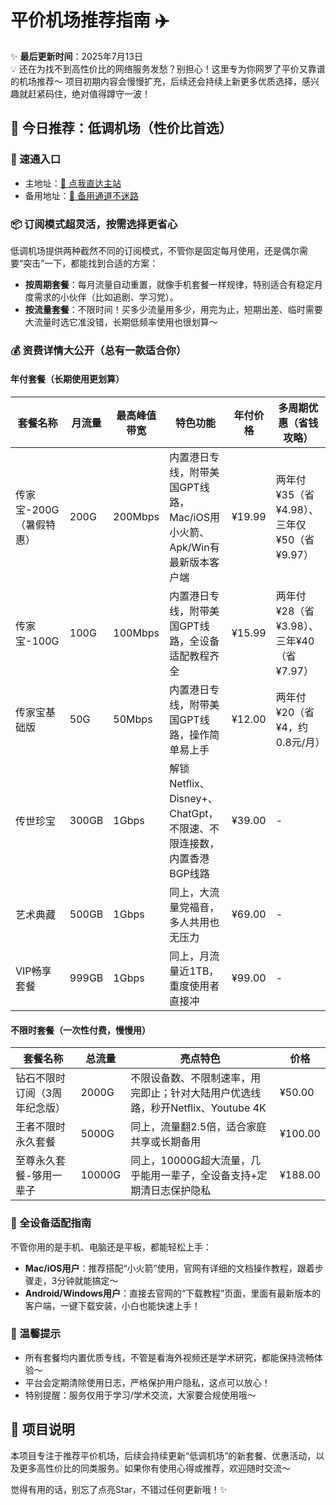 # 平价机场推荐指南 ✈️

✨ **最后更新时间**：2025年7月13日  
💡 还在为找不到高性价比的网络服务发愁？别担心！这里专为你网罗了平价又靠谱的机场推荐～ 项目初期内容会慢慢扩充，后续还会持续上新更多优质选择，感兴趣就赶紧码住，绝对值得蹲守一波！  


## 🌟 今日推荐：低调机场（性价比首选）

### 🔗 速通入口
- 主地址：[🚀 点我直达主站](https://home.xn--4gqrn32e.com/#/register?code=VrUQBB83)  
- 备用地址：[🔗 备用通道不迷路](https://home.xn--4gqrn32e.com/#/register?code=rn3C1syq)  


### 📦 订阅模式超灵活，按需选择更省心
低调机场提供两种截然不同的订阅模式，不管你是固定每月使用，还是偶尔需要“突击”一下，都能找到合适的方案：  
- **按周期套餐**：每月流量自动重置，就像手机套餐一样规律，特别适合有稳定月度需求的小伙伴（比如追剧、学习党）。  
- **按流量套餐**：不限时间！买多少流量用多少，用完为止，短期出差、临时需要大流量时选它准没错，长期低频率使用也很划算～  


### 💰 资费详情大公开（总有一款适合你）

#### 年付套餐（长期使用更划算）
| 套餐名称                | 月流量   | 最高峰值带宽 | 特色功能                          | 年付价格 | 多周期优惠（省钱攻略）       |
|-------------------------|----------|--------------|-----------------------------------|----------|------------------------------|
| 传家宝-200G（暑假特惠） | 200G     | 200Mbps      | 内置港日专线，附带美国GPT线路，Mac/iOS用小火箭、Apk/Win有最新版本客户端 | ¥19.99   | 两年付¥35（省¥4.98）、三年仅¥50（省¥9.97） |
| 传家宝-100G             | 100G     | 100Mbps      | 内置港日专线，附带美国GPT线路，全设备适配教程齐全 | ¥15.99   | 两年付¥28（省¥3.98）、三年¥40（省¥7.97） |
| 传家宝基础版            | 50G      | 50Mbps       | 内置港日专线，附带美国GPT线路，操作简单易上手 | ¥12.00   | 两年付¥20（省¥4，约0.8元/月） |
| 传世珍宝                | 300GB    | 1Gbps        | 解锁Netflix、Disney+、ChatGpt，不限速、不限连接数，内置香港BGP线路 | ¥39.00   | -                            |
| 艺术典藏                | 500GB    | 1Gbps        | 同上，大流量党福音，多人共用也无压力 | ¥69.00   | -                            |
| VIP畅享套餐             | 999GB    | 1Gbps        | 同上，月流量近1TB，重度使用者直接冲 | ¥99.00   | -                            |

#### 不限时套餐（一次性付费，慢慢用）
| 套餐名称                  | 总流量   | 亮点特色                                  | 价格   |
|---------------------------|----------|-------------------------------------------|--------|
| 钻石不限时订阅（3周年纪念版） | 2000G    | 不限设备数、不限制速率，用完即止；针对大陆用户优选线路，秒开Netflix、Youtube 4K | ¥50.00 |
| 王者不限时永久套餐        | 5000G    | 同上，流量翻2.5倍，适合家庭共享或长期备用 | ¥100.00|
| 至尊永久套餐-够用一辈子   | 10000G   | 同上，10000G超大流量，几乎能用一辈子，全设备支持+定期清日志保护隐私 | ¥188.00|


### 📱 全设备适配指南
不管你用的是手机、电脑还是平板，都能轻松上手：  
- **Mac/iOS用户**：推荐搭配“小火箭”使用，官网有详细的文档操作教程，跟着步骤走，3分钟就能搞定～  
- **Android/Windows用户**：直接去官网的“下载教程”页面，里面有最新版本的客户端，一键下载安装，小白也能快速上手！  


### 📢 温馨提示
- 所有套餐均内置优质专线，不管是看海外视频还是学术研究，都能保持流畅体验～  
- 平台会定期清除使用日志，严格保护用户隐私，这点可以放心！  
- 特别提醒：服务仅用于学习/学术交流，大家要合规使用哦～  


## 📝 项目说明
本项目专注于推荐平价机场，后续会持续更新“低调机场”的新套餐、优惠活动，以及更多高性价比的同类服务。如果你有使用心得或推荐，欢迎随时交流～  

觉得有用的话，别忘了点亮Star，不错过任何更新哦！✨
